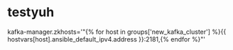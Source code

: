 # testyuh

kafka-manager.zkhosts='"{% for host in groups['new_kafka_cluster'] %}{{ hostvars[host].ansible_default_ipv4.address }}:2181,{% endfor %}"'
